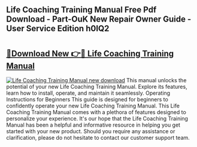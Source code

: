 ## Life Coaching Training Manual Free Pdf Download - Part-OuK New Repair Owner Guide - User Service Edition h0IQ2

# <h2><a href="http://bc27013.oget.top/?id=Life+Coaching+Training+Manual">🔗Download New 👉🔴 Life Coaching Training Manual</a></h2>

[![Life Coaching Training Manual new download](https://i.imgur.com/5g1atiW.png)](http://bc27013.oget.top/?id=Life+Coaching+Training+Manual)
This manual unlocks the potential of your new Life Coaching Training Manual. Explore its features, learn how to install, operate, and maintain it seamlessly. Operating Instructions for Beginners This guide is designed for beginners to confidently operate your new Life Coaching Training Manual. This Life Coaching Training Manual comes with a plethora of features designed to personalize your experience. It's our hope that the Life Coaching Training Manual has been a helpful and informative resource in helping you get started with your new product. Should you require any assistance or clarification, please do not hesitate to contact our customer support team.
